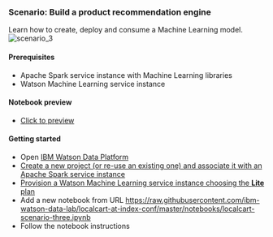 ### Scenario: Build a product recommendation engine

Learn how to create, deploy and consume a Machine Learning model. 
![scenario_3](https://raw.githubusercontent.com/ibm-watson-data-lab/localcart-at-index-conf/master/images/scenario_3.png)

#### Prerequisites
 * Apache Spark service instance with Machine Learning libraries
 * Watson Machine Learning service instance

#### Notebook preview

 * [Click to preview](https://dataplatform.ibm.com/analytics/notebooks/v2/24b969dd-8f99-4faa-85ab-8b9acb061de2/view?access_token=442519e73381e88ff7191632099a03736a3c04afa67c02ade52f19742629d756)
 
#### Getting started

* Open [IBM Watson Data Platform](http://datascience.ibm.com/analytics)
* [Create a new project (or re-use an existing one) and associate it with an Apache Spark service instance](https://dataplatform.ibm.com/projects?context=analytics)
* [Provision a Watson Machine Learning service instance choosing the **Lite** plan](https://dataplatform.ibm.com/data/discovery?target=compute-services&context=analytics)
* Add a new notebook from URL https://raw.githubusercontent.com/ibm-watson-data-lab/localcart-at-index-conf/master/notebooks/localcart-scenario-three.ipynb
* Follow the notebook instructions
